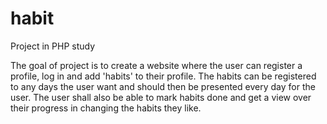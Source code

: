 # habit
Project in PHP study

The goal of project is to create a website where the user can register a profile, log in and add 'habits' to their profile.
The habits can be registered to any days the user want and should then be presented every day for the user.
The user shall also be able to mark habits done and get a view over their progress in changing the habits they like.

